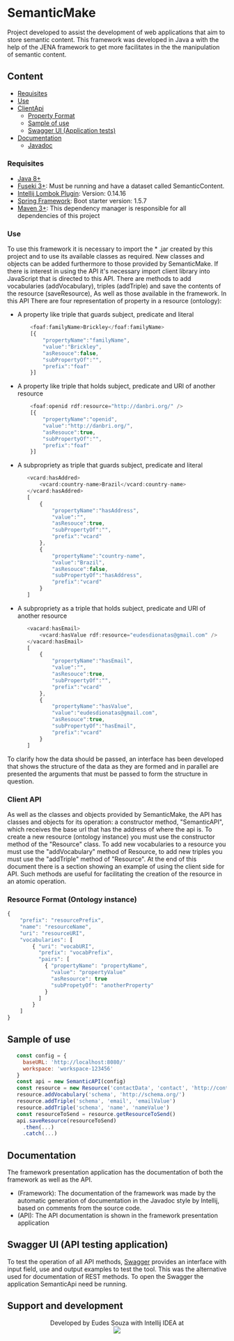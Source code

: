 
# SemanticMake

Project developed to assist the development of web applications that aim to store semantic content. This framework was
developed in Java a with the help of the JENA framework to get more facilitates in the the manipulation of 
semantic content. 

## Content
- [Requisites](#requisites)
- [Use](#use)
- [ClientApi](#client-api) 
    - [Property Format](#resource-format)
    - [Sample of use](#sample-of-use)
    - [Swagger UI (Application tests)](#swagger-ui)
- [Documentation](#documentation)
    - [Javadoc](#javadoc)

### Requisites
  
- [Java 8+](http://www.oracle.com/technetwork/pt/java/javase/downloads/jdk8-downloads-2133151.html)
- [Fuseki 3+](https://jena.apache.org/download/#jena-fuseki): Must be running and have a dataset called SemanticContent.
- [Intellij Lombok Plugin](https://github.com/mplushnikov/lombok-intellij-plugin): Version: 0.14.16 
- [Spring Framework](https://projects.spring.io/spring-boot/): Boot starter version: 1.5.7
- [Maven 3+](https://maven.apache.org/install.html): This dependency manager is responsible for all dependencies of this project 

### Use

To use this framework it is necessary to import the * .jar created by this project and to use its available classes
as required. New classes and objects can be added furthermore to those provided by SemanticMake. If
there is interest in using the API it's necessary import client library into JavaScript that is directed to this API. There 
are methods to add vocabularies (addVocabulary), triples (addTriple) and save the contents of the resource (saveResource), 
As well as those available in the framework. In this API There are four representation of property in a resource (ontology):

- A property like triple that guards subject, predicate and literal
    ``` javascript
        <foaf:familyName>Brickley</foaf:familyName>
        [{
            "propertyName":"familyName",
            "value":"Brickley",
            "asResouce":false,
            "subPropertyOf":"",
            "prefix":"foaf"
        }]
    ``` 
- A property like triple that holds subject, predicate and URI of another resource
    ``` javascript
        <foaf:openid rdf:resource="http://danbri.org/" />
        [{
            "propertyName":"openid",
            "value":"http://danbri.org/",
            "asResouce":true,
            "subPropertyOf":"",
            "prefix":"foaf"
        }]    
    ```
- A subpropriety as triple that guards subject, predicate and literal
     ``` javascript
        <vcard:hasAddred>
            <vcard:country-name>Brazil</vcard:country-name>
        </vcard:hasAddred>
        [
            {
                "propertyName":"hasAddress",
                "value":"",
                "asResouce":true,
                "subPropertyOf":"",
                "prefix":"vcard"
            },
            {
                "propertyName":"country-name",
                "value":"Brazil",
                "asResouce":false,
                "subPropertyOf":"hasAddress",
                "prefix":"vcard"
            }
        ]        
     ```
- A subpropriety as a triple that holds subject, predicate and URI of another resource
     ``` javascript
        <vacard:hasEmail>
            <vcard:hasValue rdf:resource="eudesdionatas@gmail.com" />
        </vacard:hasEmail>
        [
            {
                "propertyName":"hasEmail",
                "value":"",
                "asResouce":true,
                "subPropertyOf":"",
                "prefix":"vcard"
            },
            {
                "propertyName":"hasValue",
                "value":"eudesdionatas@gmail.com",
                "asResouce":true,
                "subPropertyOf":"hasEmail",
                "prefix":"vcard"
            }
        ]
     ```

To clarify how the data should be passed, an interface has been developed that shows the structure of the data
as they are formed and in parallel are presented the arguments that must be passed to form the structure
in question.

### Client API

As well as the classes and objects provided by SemanticMake, the API has classes and objects for its operation: a 
constructor method, "SemanticAPI", which receives the base url that has the address of where the api is. To create a 
new resource (ontology instance) you must use the constructor method of the "Resource" class. To add new vocabularies to 
a resource you must use the "addVocabulary" method of Resource, to add new triples you must use the "addTriple" method of
"Resource". At the end of this document there is a section showing an example of using the client side for API. Such 
methods are useful for facilitating the creation of the resource in an atomic operation.

### Resource Format (Ontology instance)

```javascript
{
    "prefix": "resourcePrefix",
    "name": "resourceName",
    "uri": "resourceURI",
    "vocabularies": [
        { "uri": "vocabURI",
          "prefix": "vocabPrefix",
          "pairs": [
            { "propertyName": "propertyName",
              "value": "propertyValue"
              "asResource": true
              "subPropetyOf": "anotherProperty"  
            }
          ]
        }
    ] 
}
```

## Sample of use

```javascript
   const config = { 
     baseURL: 'http://localhost:8080/'
     workspace: 'workspace-123456'
   }
   const api = new SemanticAPI(config)
   const resource = new Resource('contactData', 'contact', 'http://contactmail.com#Person')
   resource.addVocabulary('schema', 'http://schema.org/')
   resource.addTriple('schema', 'email', 'emailValue')
   resource.addTriple('schema', 'name', 'nameValue')
   const resourceToSend = resource.getResourceToSend()
   api.saveResource(resourceToSend)
     .then(...)
     .catch(...)
```

## Documentation

The framework presentation application has the documentation of both the framework as well as the API.

- (Framework): The documentation of the framework was made by the automatic generation of documentation in the Javadoc style by Intellij, 
based on comments from the source code.
- (API): The API documentation is shown in the framework presentation application

## Swagger UI (API testing application)

To test the operation of all API methods, [Swagger](http://localhost:8080/swagger-ui.html) provides an interface with 
input field, use and output examples to test the tool. This was the alternative used for documentation of REST methods.
To open the Swagger the application SemanticApi need be running.

## Support and development

<p align="center">
Developed by Eudes Souza with Intellij IDEA at </br>
<img src="https://wiki.dcc.ufba.br/pub/SmartUFBA/ProjectLogo/wiserufbalogo.jpg"/>
</p>
